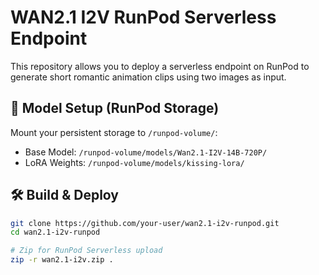 # WAN2.1 I2V RunPod Serverless Endpoint

This repository allows you to deploy a serverless endpoint on RunPod to generate short romantic animation clips using two images as input.

## 🔧 Model Setup (RunPod Storage)

Mount your persistent storage to `/runpod-volume/`:

- Base Model: `/runpod-volume/models/Wan2.1-I2V-14B-720P/`
- LoRA Weights: `/runpod-volume/models/kissing-lora/`

## 🛠️ Build & Deploy

```bash
git clone https://github.com/your-user/wan2.1-i2v-runpod.git
cd wan2.1-i2v-runpod

# Zip for RunPod Serverless upload
zip -r wan2.1-i2v.zip .
